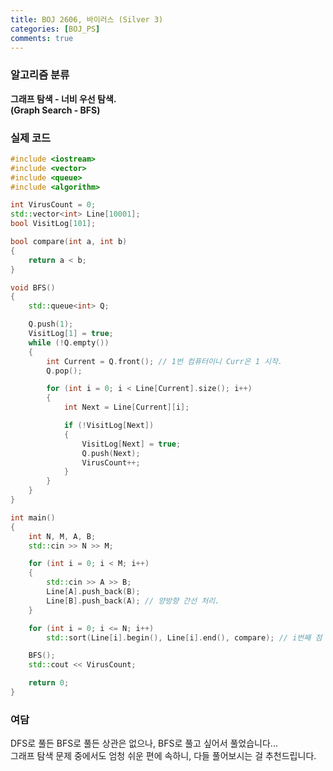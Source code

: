 ```yaml
---
title: BOJ 2606, 바이러스 (Silver 3)
categories: [BOJ_PS]
comments: true
---
```


### 알고리즘 분류
**그래프 탐색 - 너비 우선 탐색.**   
**(Graph Search - BFS)**   
### 실제 코드
```cpp
#include <iostream>
#include <vector>
#include <queue>
#include <algorithm>

int VirusCount = 0;
std::vector<int> Line[10001];
bool VisitLog[101];

bool compare(int a, int b)
{
	return a < b;
}

void BFS()
{
	std::queue<int> Q;

	Q.push(1);
	VisitLog[1] = true;
	while (!Q.empty())
	{
		int Current = Q.front(); // 1번 컴퓨터이니 Curr은 1 시작.
		Q.pop();

		for (int i = 0; i < Line[Current].size(); i++)
		{
			int Next = Line[Current][i];

			if (!VisitLog[Next])
			{
				VisitLog[Next] = true;
				Q.push(Next);
				VirusCount++;
			}
		}
	}
}

int main()
{
	int N, M, A, B;
	std::cin >> N >> M;

	for (int i = 0; i < M; i++)
	{
		std::cin >> A >> B;
		Line[A].push_back(B);
		Line[B].push_back(A); // 양방향 간선 처리.
	}

	for (int i = 0; i <= N; i++)
		std::sort(Line[i].begin(), Line[i].end(), compare); // i번째 점 기준, 인접 노드를 오름차순으로 정렬.

	BFS();
	std::cout << VirusCount;

	return 0;
}

```
### 여담
DFS로 풀든 BFS로 풀든 상관은 없으나, BFS로 풀고 싶어서 풀었습니다...   
그래프 탐색 문제 중에서도 엄청 쉬운 편에 속하니, 다들 풀어보시는 걸 추천드립니다.
